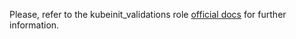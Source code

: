 Please, refer to the kubeinit_validations role
[official docs](https://kubeinit.github.io/kubeinit/roles/role-kubeinit_validations.html)
for further information.
